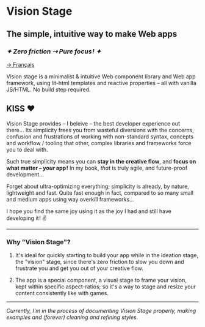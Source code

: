 # Vision Stage

## The simple, intuitive way to make Web apps
### *✦ Zero friction ⇢ Pure focus ! ✦*

[→ Français](./README-fr.md)

Vision stage is a minimalist & intuitive Web component library and Web app framework, using lit-html templates and reactive properties – all with vanilla JS/HTML. No build step required.

## KISS ❤

Vision Stage provides – I beleive – the best developer experience out there… Its simplicity frees you from wasteful diversions with the concerns, confusion and frustrations of working with non-standard syntax, concepts and workflow / tooling that other, complex libraries and frameworks force you to deal with.

Such true simplicity means you can **stay in the creative flow**, and **focus on what matter – *your* app !** In my book, *that* is truly agile, and future-proof development…


Forget about ultra-optimizing everything; simplicity is already, by nature, lightweight and fast. Quite fast enough in fact, compared to so many small and medium apps using way overkill frameworks…

I hope you find the same joy using it as the joy I had and still have developing it ! ✌

---

### Why "Vision Stage"?

1) It's ideal for quickly starting to build your app while in the ideation stage, the "vision" stage, since there's zero friction to slow you down and frustrate you and get you out of your creative flow.

2) The app is a special component, a visual stage to frame your vision, kept within specific aspect-ratios; so it's a way to stage and resize your content consistently like with games.
---

*Currently, I'm in the process of documenting Vision Stage properly, making examples and (forever) cleaning and refining styles.*

